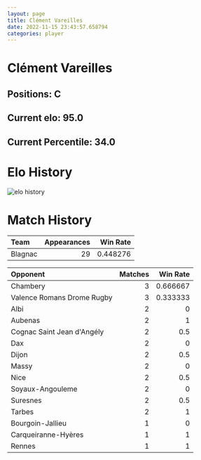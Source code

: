 ```yaml
---  
layout: page  
title: Clément Vareilles  
date: 2022-11-15 23:43:57.658794  
categories: player  
---
```

# Clément Vareilles

## Positions: C

## Current elo: 95.0

## Current Percentile: 34.0

# Elo History


![elo history](history_ClémentVareilles.png)
# Match History


| Team    |   Appearances |   Win Rate |
|:--------|--------------:|-----------:|
| Blagnac |            29 |   0.448276 |

| Opponent                   |   Matches |   Win Rate |
|:---------------------------|----------:|-----------:|
| Chambery                   |         3 |   0.666667 |
| Valence Romans Drome Rugby |         3 |   0.333333 |
| Albi                       |         2 |   0        |
| Aubenas                    |         2 |   1        |
| Cognac Saint Jean d'Angély |         2 |   0.5      |
| Dax                        |         2 |   0        |
| Dijon                      |         2 |   0.5      |
| Massy                      |         2 |   0        |
| Nice                       |         2 |   0.5      |
| Soyaux-Angouleme           |         2 |   0        |
| Suresnes                   |         2 |   0.5      |
| Tarbes                     |         2 |   1        |
| Bourgoin-Jallieu           |         1 |   0        |
| Carqueiranne-Hyères        |         1 |   1        |
| Rennes                     |         1 |   1        |